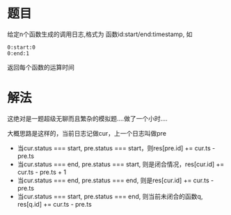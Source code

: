 # 题目
给定n个函数生成的调用日志,格式为  函数id:start/end:timestamp, 如 

```
0:start:0
0:end:1
```

返回每个函数的运算时间


# 解法
这绝对是一题超级无聊而且繁杂的模拟题....做了一个小时....

大概思路是这样的，当前日志记做cur，上一个日志叫做pre

* 当cur.status === start, pre.status === start，则res[pre.id] += cur.ts - pre.ts
* 当cur.status === end, pre.status === start, 则是闭合情况，res[cur.id] += cur.ts - pre.ts + 1
* 当cur.status === end, pre.status === end, 则是res[cur.id] += cur.ts - pre.ts 
* 当cur.status === start, pre.status === end, 则当前未闭合的函数q, res[q.id] += cur.ts - pre.ts
